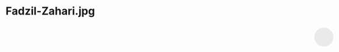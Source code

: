 # Fadzil-Zahari.jpg

<html>
  <head>
    <title>Fadzil Zahari.jpg</title>
    <style>
      body {
      background-image: url('https://blogger.googleusercontent.com/img/a/AVvXsEgUuFySEiG54dQkCnEPiljJzOSm6GYofFdN_31D6cmY2AKEOLm7cITWhbCOleOIJTCTbQokdQjePd1Us7BucB49siNXs86Jfgm1d2aerkyYjDJ15D7AAazDymjDy6zM40q_uC-leePDua3c6UYajtdvYnsCqwWzJBIE4_8BZGXukW1KdJOFGmPzhh05=s704');
      width: 1000px;
      height: 1000px;
      }
      html{scroll-behavior: smooth;}
body{margin:0; pading:0;}
section{
	width: 100%;
	height: 300vh;
	background: url(padar-island.jpg) no-repeat;
	background-size: cover;
}
.download-icon{
	position: fixed;
	width: 50px;
	height: 50px;
	border-radius: 50%;
	background: rgba(192,192,192,0.3);
	top: 150px;
	right: 50px;
	text-decoration: none;
	text-align: center;
	line-height: 50px;
	color:#ffffff;

}

.fa-chevron-circle-down{font-size: 30px;line-height: 50px;color:#01daec;}
      </style>
    </head>
    <body>
      <div>
        </div>
        <section></section>
	<a href="https://github.com/fadzilzahari/Fadzil-Zahari.jpg/raw/master/Fadzil%20Zahari.html" class="download-icon"><i class="fas fa-chevron-circle-down"></i></a>
      </body>
  </html>
  
